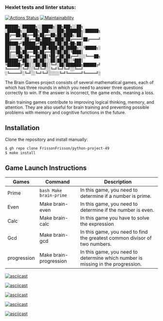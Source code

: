 ### Hexlet tests and linter status:
[![Actions Status](https://github.com/FrissonFrisson/python-project-49/workflows/hexlet-check/badge.svg)](https://github.com/FrissonFrisson/python-project-49/actions)
[![Maintainability](https://api.codeclimate.com/v1/badges/d86f051eab34933b9ec6/maintainability)](https://codeclimate.com/github/FrissonFrisson/python-project-49/maintainability)

```
██████╗░██████╗░░█████╗░██╗███╗░░██╗  ░██████╗░░█████╗░███╗░░░███╗███████╗░██████╗
██╔══██╗██╔══██╗██╔══██╗██║████╗░██║  ██╔════╝░██╔══██╗████╗░████║██╔════╝██╔════╝
██████╦╝██████╔╝███████║██║██╔██╗██║  ██║░░██╗░███████║██╔████╔██║█████╗░░╚█████╗░
██╔══██╗██╔══██╗██╔══██║██║██║╚████║  ██║░░╚██╗██╔══██║██║╚██╔╝██║██╔══╝░░░╚═══██╗
██████╦╝██║░░██║██║░░██║██║██║░╚███║  ╚██████╔╝██║░░██║██║░╚═╝░██║███████╗██████╔╝
╚═════╝░╚═╝░░╚═╝╚═╝░░╚═╝╚═╝╚═╝░░╚══╝  ░╚═════╝░╚═╝░░╚═╝╚═╝░░░░░╚═╝╚══════╝╚═════╝░
```

The Brain Games project consists of several mathematical games, each of which has three rounds in which you need to answer three questions correctly to win. If the answer is incorrect, the game ends, meaning a loss.

Brain training games contribute to improving logical thinking, memory, and attention. They are also useful for brain training and preventing possible problems with memory and cognitive functions in the future. 

## Installation

Clone the repository and install manually:

```bash
$ gh repo clone FrissonFrisson/python-project-49
$ make install
```
## Game Launch Instructions


| Games| Command                        | Description                                              |
|------|--------------------------------|--------------------------------------------------------- |
|Prime | ```bash Make brain-prime```              |In this game, you need to determine if a number is prime. |
|Even  | Make brain-even                |In this game, you need to determine if the number is even.|
|Calc  | Make brain-calc                |In this game you have to solve the expression             |
|Gcd   | Make brain-gcd                 |In this game, you need to find the greatest common divisor of two numbers.|
|progression | Make brain-progression   |In this game, you need to determine which number is missing in the progression.|


[![asciicast](https://asciinema.org/a/vP91kEaDw2934otMXxs48R6oT.svg)](https://asciinema.org/a/vP91kEaDw2934otMXxs48R6oT)


[![asciicast](https://asciinema.org/a/0YmXykA3ramTjSa4bVVpIMkcw.svg)](https://asciinema.org/a/0YmXykA3ramTjSa4bVVpIMkcw)


[![asciicast](https://asciinema.org/a/nOxCczG69pnx3zm1CV5bN6Udr.svg)](https://asciinema.org/a/nOxCczG69pnx3zm1CV5bN6Udr)


[![asciicast](https://asciinema.org/a/4GhgDFxpu1aQuDxo73wiyWyxL.svg)](https://asciinema.org/a/4GhgDFxpu1aQuDxo73wiyWyxL)


[![asciicast](https://asciinema.org/a/HQzcxqwy1rlcpqBWk7VaNYjq2.svg)](https://asciinema.org/a/HQzcxqwy1rlcpqBWk7VaNYjq2)



